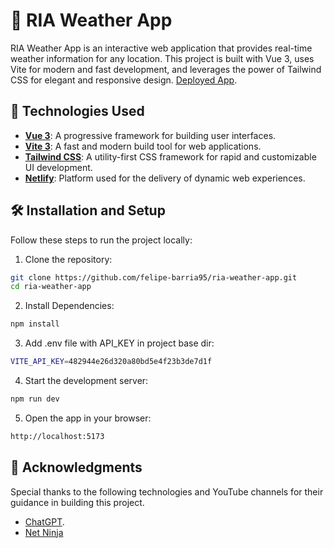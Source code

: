 # 🍊 RIA Weather App

RIA Weather App is an interactive web application that provides real-time weather information for any location. This project is built with Vue 3, uses Vite for modern and fast development, and leverages the power of Tailwind CSS for elegant and responsive design. [Deployed App](https://ephemeral-frangollo-2f2b0c.netlify.app/).

## 🚀 Technologies Used

- **[Vue 3](https://vuejs.org/)**: A progressive framework for building user interfaces.
- **[Vite 3](https://vitejs.dev/)**: A fast and modern build tool for web applications.
- **[Tailwind CSS](https://tailwindcss.com/)**: A utility-first CSS framework for rapid and customizable UI development.
- **[Netlify](https://www.netlify.com)**: Platform used for the delivery of dynamic web experiences.

## 🛠️ Installation and Setup

Follow these steps to run the project locally:

1. Clone the repository:
```bash
git clone https://github.com/felipe-barria95/ria-weather-app.git
cd ria-weather-app
```

2. Install Dependencies:
```bash
npm install
```

3. Add .env file with API_KEY in project base dir:
```bash
VITE_API_KEY=482944e26d320a80bd5e4f23b3de7d1f
```

4. Start the development server:
```bash
npm run dev
```

5. Open the app in your browser:
```bash
http://localhost:5173
```
## 🌟 Acknowledgments
Special thanks to the following technologies and YouTube channels for their guidance in building this project.

- [ChatGPT](https://chatgpt.com).
- [Net Ninja](https://www.youtube.com/@NetNinja)

